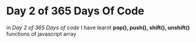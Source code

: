 # Day 2 of 365 Days Of Code

 in *Day 2 of 365 Days of code* I have learnt **pop(), push(), shift(), unshift()** functions of javascript array